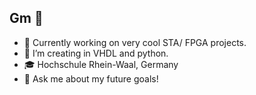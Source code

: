 ## Gm 👋

- 🔭 Currently working on very cool STA/ FPGA projects.
- 🌱 I’m creating in VHDL and python.
- 🎓 Hochschule Rhein-Waal, Germany
- 💬 Ask me about my future goals!
